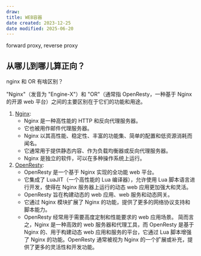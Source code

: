 ```yaml
---
draw:
title: WEB容器
date created: 2023-12-25
date modified: 2025-06-20
---
```


forward proxy, reverse proxy

从哪儿到哪儿算正向？
---

nginx 和 OR 有啥区别？

"Nginx"（发音为 "Engine-X"）和 "OR"（通常指 OpenResty，一种基于 Nginx 的开源 web 平台）之间的主要区别在于它们的功能和用途。

1. [Nginx](Nginx.md):
    - Nginx 是一种高性能的 HTTP 和反向代理服务器。
    - 它也被用作邮件代理服务器。
    - Nginx 以其高性能、稳定性、丰富的功能集、简单的配置和低资源消耗而闻名。
    - 它通常用于提供静态内容、作为负载均衡器或反向代理服务器。
    - Nginx 是独立的软件，可以在多种操作系统上运行。
2. [OpenResty](OpenResty.md):
    - OpenResty 是一个基于 Nginx 实现的全功能 web 平台。
    - 它集成了 LuaJIT（一个高性能的 Lua 编译器），允许使用 Lua 脚本语言进行开发，使得在 Nginx 服务器上运行的动态 web 应用更加强大和灵活。
    - OpenResty 旨在构建动态的 web 应用、web 服务和动态网关。
    - 它通过 Nginx 模块扩展了 Nginx 的功能，提供了更多的网络协议支持和脚本能力。
    - OpenResty 经常用于需要高度定制和性能要求的 web 应用场景。
简而言之，Nginx 是一种高效的 web 服务器和代理工具，而 OpenResty 是基于 Nginx 的、用于构建动态 web 应用和服务的平台，它通过 Lua 脚本增强了 Nginx 的功能。OpenResty 通常被视为 Nginx 的一个扩展或补充，提供了更多的灵活性和开发功能。
